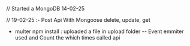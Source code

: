 // Started a MongoDB 14-02-25


// 19-02-25 :-
Post Api With Mongoose
delete, update, get

-  multer npm install : uploaded a file in upload folder
-- Event emmiter used and Count the which times called api

